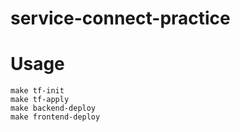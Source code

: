 # service-connect-practice

# Usage

```
make tf-init
make tf-apply
make backend-deploy
make frontend-deploy
```
